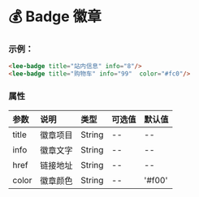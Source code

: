 # :moneybag: Badge 徽章
### 示例：
<div class="leeblock">
    <div class="leesource">
        <lee-badge title="站内信息" info="8" href="info"/>
         <lee-badge title="购物车" info="99" href="cart"  color="#fc0"/>
    </div>
<lee-code>

```html
<lee-badge title="站内信息" info="8"/>
<lee-badge title="购物车" info="99"  color="#fc0"/>
```
</lee-code>
</div>

### 属性

参数|说明|类型|可选值|默认值
:------|:------|:------|:------|:------
title|徽章项目|String|--|--
info|徽章文字|String|--|--
href|链接地址|String|--|--
color|徽章颜色|String|--|'#f00'

